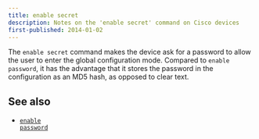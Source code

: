 ```yaml
---
title: enable secret
description: Notes on the 'enable secret' command on Cisco devices
first-published: 2014-01-02
---
```


The `enable secret` command makes the device ask for a password to allow 
the user to enter the global configuration mode. Compared to `enable 
password`, it has the advantage that it stores the password in the 
configuration as an MD5 hash, as opposed to clear text.

See also
--------

*    <a href='/posts/cisco-enable-password/'><code>enable password</code></a>
